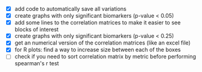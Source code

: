 - [x] add code to automatically save all variations
- [x] create graphs with only significant biomarkers (p-value < 0.05)
- [x] add some lines to the correlation matrices to make it easier to see blocks of interest
- [x] create graphs with only significant biomarkers (p-value < 0.25)
- [x] get an numerical version of the correlation matrices (like an excel file)
- [x] for R plots: find a way to increase size between each of the boxes
- [ ] check if you need to sort correlation matrix by metric before performing spearman's r test